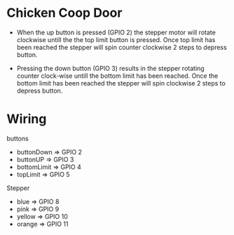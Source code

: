# Chicken Coop Door

* When the up button is pressed (GPIO 2) the stepper motor will rotate clockwise untill the the top limit button is pressed. Once top limit has been reached the stepper will spin counter clockwise 2 steps to depress button. 

* Pressing the down button (GPIO 3) results in the stepper rotating counter clock-wise untill the bottom limit has been reached. Once the bottom limit has been reached the stepper will spin clockwise 2 steps to depress button.


# Wiring

buttons
- buttonDown => GPIO 2
- buttonUP => GPIO 3
- bottomLimit => GPIO 4
- topLimit => GPIO 5

Stepper
- blue => GPIO 8
- pink =>  GPIO 9
- yellow => GPIO 10
- orange => GPIO 11
